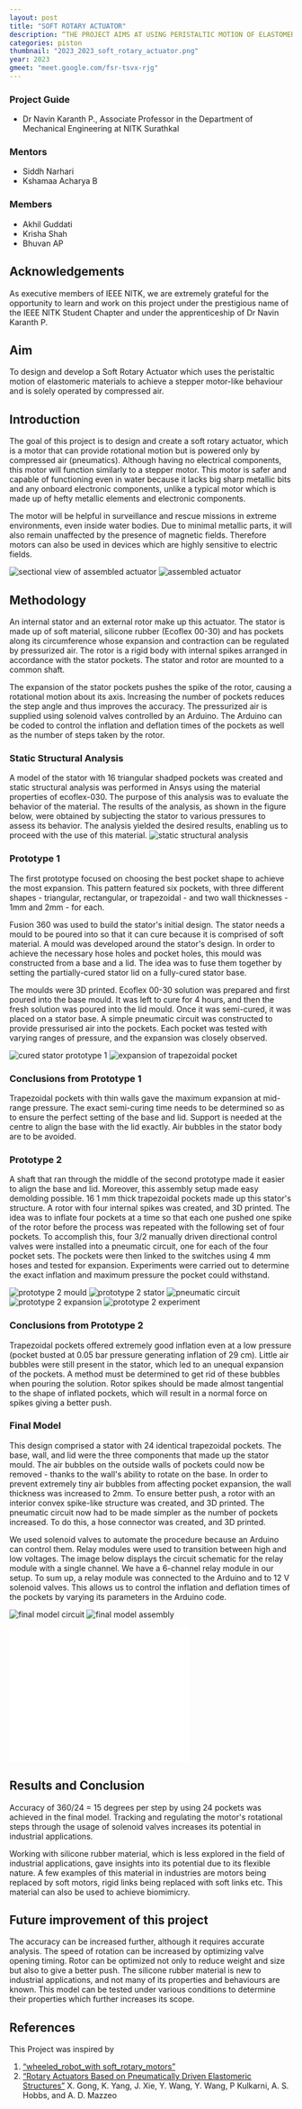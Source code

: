 ```yaml
---
layout: post
title: "SOFT ROTARY ACTUATOR"
description: “THE PROJECT AIMS AT USING PERISTALTIC MOTION OF ELASTOMERIC MATERIALS TO ACHIEVE A STEPPER MOTOR LIKE BEHAVIOR.”
categories: piston
thumbnail: "2023_2023_soft_rotary_actuator.png"
year: 2023
gmeet: "meet.google.com/fsr-tsvx-rjg"
---
```


### Project Guide
- Dr Navin Karanth P., Associate Professor in the Department of Mechanical Engineering at NITK Surathkal 

### Mentors
- Siddh Narhari
- Kshamaa Acharya B

### Members
- Akhil Guddati
- Krisha Shah
- Bhuvan AP

## Acknowledgements

As executive members of IEEE NITK, we are extremely grateful for the opportunity to learn and work on this project under the prestigious name of the IEEE NITK Student Chapter and under the apprenticeship of Dr Navin Karanth P.

## Aim

To design and develop a Soft Rotary Actuator which uses the peristaltic motion of elastomeric materials to achieve a stepper motor-like behaviour and is solely operated by compressed air.

## Introduction

The goal of this project is to design and create a soft rotary actuator, which is a motor that can provide rotational motion but is powered only by compressed air (pneumatics). Although having no electrical components, this motor will function similarly to a stepper motor. This motor is safer and capable of functioning even in water because it lacks big sharp metallic bits and any onboard electronic components, unlike a typical motor which is made up of hefty metallic elements and electronic components.

The motor will be helpful in surveillance and rescue missions in extreme environments, even inside water bodies. Due to minimal metallic parts, it will also remain unaffected by the presence of magnetic fields. Therefore motors can also be used in devices which are highly sensitive to electric fields.

![sectional view of assembled actuator](/virtual-expo/assets/img/piston/2023_soft_rotary_actuator/assembly_section_labelled.png)
![assembled actuator](/virtual-expo/assets/img/piston/2023_soft_rotary_actuator/assembly_labelled.png)

## Methodology

An internal stator and an external rotor make up this actuator. The stator is made up of soft material, silicone rubber (Ecoflex 00-30) and has pockets along its circumference whose expansion and contraction can be regulated by pressurized air. The rotor is a rigid body with internal spikes arranged in accordance with the stator pockets. The stator and rotor are mounted to a common shaft. 

The expansion of the stator pockets pushes the spike of the rotor, causing a rotational motion about its axis. Increasing the number of pockets reduces the step angle and thus improves the accuracy. The pressurized air is supplied using solenoid valves controlled by an Arduino. The Arduino can be coded to control the inflation and deflation times of the pockets as well as the number of steps taken by the rotor. 

### Static Structural Analysis
A model of the stator with 16 triangular shadped pockets was created and static structural analysis was performed in Ansys using the material properties of ecoflex-030. The purpose of this analysis was to evaluate the behavior of the material. The results of the analysis, as shown in the figure below, were obtained by subjecting the stator to various pressures to assess its behavior. The analysis yielded the desired results, enabling us to proceed with the use of this material.
![static structural analysis](/virtual-expo/assets/img/piston/2023_soft_rotary_actuator/Static_analysis.jpeg)

### Prototype 1

The first prototype focused on choosing the best pocket shape to achieve the most expansion. This pattern featured six pockets, with three different shapes - triangular, rectangular, or trapezoidal - and two wall thicknesses - 1mm and 2mm - for each.

Fusion 360 was used to build the stator's initial design. The stator needs a mould to be poured into so that it can cure because it is comprised of soft material. A mould was developed around the stator's design. In order to achieve the necessary hose holes and pocket holes, this mould was constructed from a base and a lid. The idea was to fuse them together by setting the partially-cured stator lid on a fully-cured stator base.

The moulds were 3D printed. Ecoflex 00-30 solution was prepared and first poured into the base mould. It was left to cure for 4 hours, and then the fresh solution was poured into the lid mould. Once it was semi-cured, it was placed on a stator base. A simple pneumatic circuit was constructed to provide pressurised air into the pockets. Each pocket was tested with varying ranges of pressure, and the expansion was closely observed.

![cured stator prototype 1](/virtual-expo/assets/img/piston/2023_soft_rotary_actuator/p1.jpg)
![expansion of trapezoidal pocket](/virtual-expo/assets/img/piston/2023_soft_rotary_actuator/p1_expansion.png)

### Conclusions from Prototype 1

Trapezoidal pockets with thin walls gave the maximum expansion at mid-range pressure. 
The exact semi-curing time needs to be determined so as to ensure the perfect setting of the base and lid.
Support is needed at the centre to align the base with the lid exactly. 
Air bubbles in the stator body are to be avoided.

### Prototype 2

A shaft that ran through the middle of the second prototype made it easier to align the base and lid. Moreover, this assembly setup made easy demolding possible. 16 1 mm thick trapezoidal pockets made up this stator's structure. A rotor with four internal spikes was created, and 3D printed. The idea was to inflate four pockets at a time so that each one pushed one spike of the rotor before the process was repeated with the following set of four pockets. To accomplish this, four 3/2 manually driven directional control valves were installed into a pneumatic circuit, one for each of the four pocket sets. The pockets were then linked to the switches using 4 mm hoses and tested for expansion. Experiments were carried out to determine the exact inflation and maximum pressure the pocket could withstand.

![prototype 2 mould](/virtual-expo/assets/img/piston/2023_soft_rotary_actuator/p2_mould.jpg)
![prototype 2 stator](/virtual-expo/assets/img/piston/2023_soft_rotary_actuator/p2_stator.jpg)
![pneumatic circuit](/virtual-expo/assets/img/piston/2023_soft_rotary_actuator/p2_pneumatic_circuit.jpg)
![prototype 2 expansion](/virtual-expo/assets/img/piston/2023_soft_rotary_actuator/p2_expansion.png)
![prototype 2 experiment](/virtual-expo/assets/img/piston/2023_soft_rotary_actuator/p2_experiment.png)

### Conclusions from Prototype 2

Trapezoidal pockets offered extremely good inflation even at a low pressure (pocket busted at 0.05 bar pressure generating inflation of 29 cm).
Little air bubbles were still present in the stator, which led to an unequal expansion of the pockets. A method must be determined to get rid of these bubbles when pouring the solution.
Rotor spikes should be made almost tangential to the shape of inflated pockets, which will result in a normal force on spikes giving a better push.

### Final Model

This design comprised a stator with 24 identical trapezoidal pockets. The base, wall, and lid were the three components that made up the stator mould. The air bubbles on the outside walls of pockets could now be removed - thanks to the wall's ability to rotate on the base. In order to prevent extremely tiny air bubbles from affecting pocket expansion, the wall thickness was increased to 2mm. To ensure better push, a rotor with an interior convex spike-like structure was created, and 3D printed. The pneumatic circuit now had to be made simpler as the number of pockets increased. To do this, a hose connector was created, and 3D printed.

We used solenoid valves to automate the procedure because an Arduino can control them. Relay modules were used to transition between high and low voltages. The image below displays the circuit schematic for the relay module with a single channel. We have a 6-channel relay module in our setup. To sum up, a relay module was connected to the Arduino and to 12 V solenoid valves. This allows us to control the inflation and deflation times of the pockets by varying its parameters in the Arduino code.

![final model circuit](/virtual-expo/assets/img/piston/2023_soft_rotary_actuator/p3_circuit.png)
![final model assembly](/virtual-expo/assets/img/piston/2023_soft_rotary_actuator/p3_assembly_labelled.png)

<iframe width="320" height="240" src="/virtual-expo/assets/img/piston/2023_soft_rotary_actuator/working_video.mp4" frameborder="0" allowfullscreen></iframe>

## Results and Conclusion

Accuracy of 360/24 = 15 degrees per step by using 24 pockets was achieved in the final model. Tracking and regulating the motor's rotational steps through the usage of solenoid valves increases its potential in industrial applications. 

Working with silicone rubber material, which is less explored in the field of industrial applications, gave insights into its potential due to its flexible nature. A few examples of this material in industries are motors being replaced by soft motors, rigid links being replaced with soft links etc. This material can also be used to achieve biomimicry.

## Future improvement of this project

The accuracy can be increased further, although it requires accurate analysis. The speed of rotation can be increased by optimizing valve opening timing. Rotor can be optimized not only to reduce weight and size but also to give a better push. The silicone rubber material is new to industrial applications, and not many of its properties and behaviours are known. This model can be tested under various conditions to determine their properties which further increases its scope. 

## References

This Project was inspired by 
1. [“wheeled_robot_with soft_rotary_motors”](https://spectrum.ieee.org/wheeled-robot-with-soft-rotary-motors)
2. [“Rotary Actuators Based on Pneumatically Driven Elastomeric Structures”](https://onlinelibrary.wiley.com/doi/full/10.1002/adma.201600660) X. Gong, K. Yang, J. Xie, Y. Wang, Y. Wang, P Kulkarni, A. S. Hobbs, and A. D. Mazzeo

